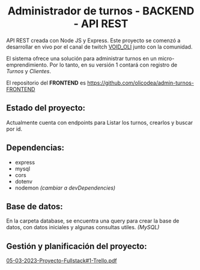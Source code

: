 <h1 align="center">Administrador de turnos - BACKEND - API REST</h1>

API REST creada con Node JS y Express.
Este proyecto se comenzó a desarrollar en vivo por el canal de twitch <a href="https://www.twitch.tv/void_oli" Target="_blank">VOID_OLI</a> junto con la comunidad.

El sistema ofrece una solución para administrar turnos en un micro-emprendimiento. Por lo tanto, en su versión 1 contará con registro de *Turnos* y *Clientes*.

El repositorio del **FRONTEND** es https://github.com/olicodea/admin-turnos-FRONTEND

**Estado del proyecto:**
---

Actualmente cuenta con endpoints para Listar los turnos, crearlos y buscar por id.

**Dependencias:**
---

- express
- mysql
- cors
- dotenv
- nodemon *(cambiar a devDependencies)*

**Base de datos:**
---

En la carpeta database, se encuentra una query para crear la base de datos, con datos iniciales y algunas consultas utiles. *(MySQL)*

Gestión y planificación del proyecto:
---

[05-03-2023-Proyecto-Fullstack#1-Trello.pdf](https://github.com/olicodea/admin-turnos-FRONTEND/files/10894507/05-03-2023-Proyecto-Fullstack.1-Trello.pdf)

